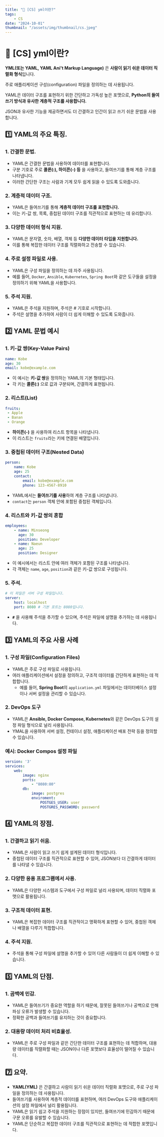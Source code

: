 ```yaml
---
title: "💾 [CS] yml이란?"
tags:
    - CS
date: "2024-10-01"
thumbnail: "/assets/img/thumbnail/cs.jpeg"
---
```


# 💾 [CS] yml이란?
**YML(또는 YAML, YAML Ani't Markup Language)** 은 **사람이 읽기 쉬운 데이터 직렬화 형식**입니다.

주로 애플리케이션 구성(configuration) 파일을 정의하는 데 사용됩니다.

YAML은 데이터 구조를 표현하기 위한 간단하고 가독성 높은 포맷으로, **Python의 들여쓰기 방식과 유사한 계층적 구조를 사용합니다.**

JSON과 유사한 기능을 제공하면서도 더 간결하고 인간이 읽고 쓰기 쉬운 문법을 사용합니다.

## 1️⃣ YAML의 주요 특징.

### 1. 간결한 문법.
- YAML은 간결한 문법을 사용하여 데이터를 표현합니다.
- 구분 기호로 주로 **콜론(:), 하이픈(-) 등** 을 사용하고, 들여쓰기를 통해 계층 구조를 나타냅니다.
- 이러한 간단한 구조는 사람과 기계 모두 쉽게 읽을 수 있도록 도와줍니다.

### 2. 계층적 데이터 구조.
- YAML은 들여쓰기를 통해 **계층적 데이터 구조를 표현합니다.**
- 이는 키-값 쌍, 목록, 중첩된 데이터 구조를 직관적으로 표현하는 데 유리합니다.

### 3. 다양한 데이터 형식 지원.
- YAML은 문자열, 숫자, 배열, 객체 등 **다양한 데이터 타입을 지원합니다.**
- 이를 통해 복잡한 데이터 구조를 직렬화하고 전송할 수 있습니다.

### 4. 주로 설정 파일로 사용.
- YAML은 구성 파일을 정의하는 데 자주 사용됩니다.
- 예를 들어, `Docker`, `Ansible`, `Kubernetes`, `Spring Boot`와 같은 도구들을 설정을 정의하기 위해 YAML을 사용합니다.

### 5. 주석 지원.
- YAML은 주석을 지원하며, 주석은 # 기호로 시작합니다.
- 주석은 설명을 추가하여 사람이 더 쉽게 이해할 수 있도록 도와줍니다.

## 2️⃣ YAML 문법 예시

### 1. 키-값 쌍(Key-Value Pairs)

```yaml
name: Kobe
age: 30
email: kobe@example.com
```

- 이 예시는 **키-값 쌍**을 정의하는 YAML의 기본 형태입니다.
- 각 키는 **콜론(:)** 으로 값과 구분되며, 간결하게 표현됩니다.

### 2. 리스트(List)
```yaml
fruits:
 - Apple
 - Banan
 - Orange
```

- **하이픈(-)** 을 사용하여 리스트 항목을 나타냅니다.
- 이 리스트는 `fruits`라는 키에 연결된 배열입니다.

### 3. 중첩된 데이터 구조(Nested Data)
```yaml
person:
    name: Kobe
    age: 25
    contact:
        email: kobe@example.com
        phone: 123-4567-8910
```

- YAML에서는 **들여쓰기를 사용**하여 계층 구조를 나타냅니다.
- `contact`는 `person` 객체 안에 포함된 중첩된 객체입니다.

### 4. 리스트와 키-값 쌍의 혼합
```yaml
employees:
    - name: Minseong
      age: 30
      position: Developer
    - name: Naeun
      age: 25
      position: Designer
```

- 이 예시에서는 리스트 안에 여러 객체가 포함된 구조를 나타냅니다.
- 각 객체는 `name`, `age`, `position`과 같은 키-값 쌍으로 구성됩니다.

### 5. 주석.
```yaml
# 이 파일은 서버 구성 파일입니다.
server:
    host: localhost
    port: 8080 # 기본 포트는 8080입니다.
```

- **`#`** 을 사용해 주석을 추가할 수 있으며, 주석은 파일에 설명을 추가하는 데 사용됩니다.

## 3️⃣ YAML의 주요 사용 사례

### 1. 구성 파일(Configuration Files)
- YAML은 주로 구성 파일로 사용됩니다.
- 여러 애플리케이션에서 설정을 정의하고, 구조적 데이터를 간단하게 표현하는 데 적합합니다.
    - 예를 들어, **Spring Boot**의 `application.yml` 파일에서는 데이터베이스 설정이나 서버 설정을 관리할 수 있습니다.

### 2. DevOps 도구
- YAML은 **Ansible, Docker Compose, Kubernetes**와 같은 DevOps 도구의 설정 파일 형식으로 널리 사용됩니다.
- YMAL을 사용하여 서버 설정, 컨테이너 설정, 애플리케이션 배포 전략 등을 정의할 수 있습니다.

### 예시: Docker Compos 설정 파일
```yaml
version: '3'
services:
    web:
        image: nginx
        ports:
            - "8080:80"
        db:
            image: postgres
            enviroment:
                POSTGES_USER: user
                POSTGRES_PASSWORD: password
```

## 4️⃣ YAML의 장점.

### 1. 간결하고 읽기 쉬움.
- YAML은 사람이 읽고 쓰기 쉽게 설계된 데이터 형식입니다.
- 중첩된 데이터 구조를 직관적으로 표현할 수 있어, JSON보다 더 간결하게 데이터를 나타낼 수 있습니다.

### 2. 다양한 응용 프로그램에서 사용.
- YAML은 다양한 시스템과 도구에서 구성 파일로 널리 사용되며, 데이터 직렬화 포맷으로 활용됩니다.

### 3. 구조적 데이터 표현.
- YAML은 복잡한 데이터 구조를 직관적이고 명확하게 표현할 수 있어, 중첩된 객체나 배열을 다루기 적합합니다.

### 4. 주석 지원.
- 주석을 통해 구성 파일에 설명을 추가할 수 있어 다른 사람들이 더 쉽게 이해할 수 있습니다.

## 5️⃣ YAML의 단점.

### 1. 곰백에 민감.
- YAML은 들여쓰기가 중요한 역할을 하기 때문에, 잘못된 들여쓰기나 공백으로 인해 파싱 오류가 발생할 수 있습니다.
- 정확한 공백과 들여쓰기를 유지하는 것이 중요합니다.

### 2. 대용량 데이터 처리 비효율성.
- YAML은 주로 구성 파일과 같은 간단한 데이터 구조를 표현하는 데 적합하며, 대용량 데이터를 직렬화할 때는 JSON이나 다른 포맷보다 효율성이 떨어질 수 있습니다.

## 7️⃣ 요약.
- **YAML(YML)** 은 간결하고 사람이 읽기 쉬운 데이터 직렬화 포맷으로, 주로 구성 파일을 정의하는 데 사용됩니다.
- 들여쓰기를 사용하여 계층적 데이터를 표현하며, 여러 DevOps 도구와 애플리케이션의 설정 파일에서 널리 활용됩니다.
- YAML은 읽기 쉽고 주석을 지원하는 장점이 있지만, 들여쓰기에 민감하기 때문에 구문 오류를 유발할 수 있습니다.
- YAML은 단순하고 복잡한 데이터 구조를 직관적으로 표현하는 데 적합한 포맷입니다.
